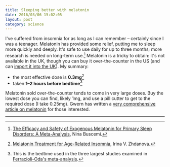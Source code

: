 ```yaml
---
title: Sleeping better with melatonin
date: 2016/03/06 15:02:05
layout: post
category: science
---
```


I've suffered from insomnia for as long as I can remember – certainly since I was a teenager. Melatonin has provided some relief, putting me to sleep more quickly and deeply. It's safe to use daily for up to three months; more research is needed on long-term use.[^buscemi] Melatonin is a tricky to obtain: it's not available in the UK, though you can buy it over-the-counter in the US (and can [import it into the UK](http://www.independent.co.uk/life-style/health-and-families/health-az/medicines-why-are-some-not-available-in-the-uk-762721.html)). My summary:

* the most effective dose is **0.3mg**[^zhdanova]
* taken **1–2 hours before bedtime**[^ferracioli]

Melatonin sold over-the-counter tends to come in very large doses. Buy the lowest dose you can find, likely 1mg, and use a pill cutter to get to the required dose (I take 0.25mg). Gwern has written a [very comprehensive article on melatonin](https://www.gwern.net/Melatonin) for those interested.

***

[^buscemi]: [The Efficacy and Safety of Exogenous Melatonin for Primary Sleep Disorders: A Meta-Analysis](http://www.ncbi.nlm.nih.gov/pmc/articles/PMC1490287/), Nina Buscemi.
[^zhdanova]: [Melatonin Treatment for Age-Related Insomnia](http://web.mit.edu/dick/www/pdf/975.pdf), Irina V. Zhdanova.
[^ferracioli]: This is the bedtime used in the three largest studies examined in [Ferracioli-Oda's meta-analysis](http://www.ncbi.nlm.nih.gov/pmc/articles/PMC3656905).
